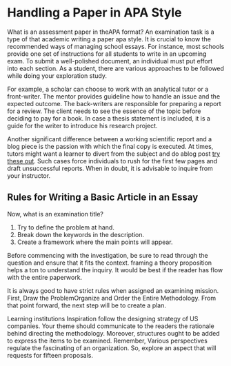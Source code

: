 <meta name="description" content="How does your lecturer expect you to present a top-notch essay during their exams time? Read this article for guidelines to help You out in such situations!" />

<h1> Handling a Paper in APA Style </h1>
<p>What is an assessment paper in theAPA format? An examination task is a type of that academic writing a paper apa style. It is crucial to know the recommended ways of managing school essays. For instance, most schools provide one set of instructions for all students to write in an upcoming exam. To submit a well-polished document, an individual must put effort into each section. As a student, there are various approaches to be followed while doing your exploration study. </p>
<p>For example, a scholar can choose to work with an analytical tutor or a front-writer. The mentor provides guideline how to handle an issue and the expected outcome. The back-writers are responsible for preparing a report for a review. The client needs to see the essence of the topic before deciding to pay for a book. In case a thesis statement is included, it is a guide for the writer to introduce his research project.</p>
<p>Another significant difference between a working scientific report and a blog piece is the passion with which the final copy is executed. At times, tutors might want a learner to divert from the subject and do ablog post <a href="https://expert-writers.net/">try these out</a>. Such cases force individuals to rush for the first few pages and draft unsuccessful reports. When in doubt, it is advisable to inquire from your instructor. </p>
<h2> Rules for Writing a Basic Article in an Essay</h2>
<p>Now, what is an examination title?</p>
<ol><li>Try to define the problem at hand.</li> <li>Break down the keywords in the description.</li> <li>Create a framework where the main points will appear. </li> </ol>
<p>Before commencing with the investigation, be sure to read through the question and ensure that it fits the context. framing a theory proposition helps a ton to understand the inquiry. It would be best if the reader has flow with the entire paperwork. </p>
<p>It is always good to have strict rules when assigned an examining mission. First, Draw the ProblemOrganize and Order the Entire Methodology. From that point forward, the next step will be to create a plan.</p>
<p>Learning institutions Inspiration follow the designing strategy of US companies. Your theme should communicate to the readers the rationale behind directing the methodology. Moreover, structures ought to be added to express the items to be examined. Remember, Various perspectives regulate the fascinating of an organization. So, explore an aspect that will requests for fifteen proposals.</p>
